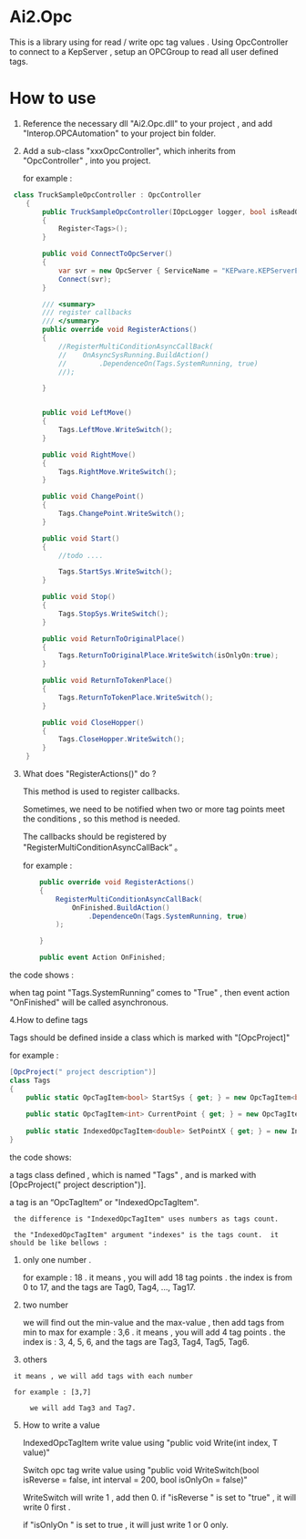 # Ai2.Opc

This is a library using for read / write opc tag values . Using OpcController to connect to a KepServer , setup an OPCGroup to read all user defined tags.

# How to use

  1. Reference the necessary dll  "Ai2.Opc.dll" to your project , and add "Interop.OPCAutomation" to your project bin folder.

  2. Add a sub-class "xxxOpcController", which inherits from "OpcController" , into you project.

     for example :

```c#
 class TruckSampleOpcController : OpcController
    {
        public TruckSampleOpcController(IOpcLogger logger, bool isReadOnly, CancellationToken token) : base(logger, isReadOnly, token)
        {
            Register<Tags>();
        }

        public void ConnectToOpcServer()
        {
            var svr = new OpcServer { ServiceName = "KEPware.KEPServerEx.V4" };
            Connect(svr);
        }

        /// <summary>
        /// register callbacks
        /// </summary>
        public override void RegisterActions()
        {
            //RegisterMultiConditionAsyncCallBack(
            //    OnAsyncSysRunning.BuildAction()
            //        .DependenceOn(Tags.SystemRunning, true)
            //);

        }


        public void LeftMove()
        {
            Tags.LeftMove.WriteSwitch();
        }

        public void RightMove()
        {
            Tags.RightMove.WriteSwitch();
        }

        public void ChangePoint()
        {
            Tags.ChangePoint.WriteSwitch();
        }

        public void Start()
        {
            //todo ....

            Tags.StartSys.WriteSwitch();
        }

        public void Stop()
        {
            Tags.StopSys.WriteSwitch();
        }

        public void ReturnToOriginalPlace()
        {
            Tags.ReturnToOriginalPlace.WriteSwitch(isOnlyOn:true);
        }

        public void ReturnToTokenPlace()
        {
            Tags.ReturnToTokenPlace.WriteSwitch();
        }

        public void CloseHopper()
        {
            Tags.CloseHopper.WriteSwitch();
        }
    }
```

 3. What does "RegisterActions()" do ?

    This method is used to register callbacks. 

    Sometimes, we need to be notified when two or more tag points meet the conditions , so this method is needed.

    The callbacks should be registered by  "RegisterMultiConditionAsyncCallBack“ 。 

    for example :

    ```c#
        public override void RegisterActions()
        {
            RegisterMultiConditionAsyncCallBack(
                OnFinished.BuildAction()
                    .DependenceOn(Tags.SystemRunning, true)
            );
    
        }
    
        public event Action OnFinished;
    ```

 the code shows : 

 when tag point "Tags.SystemRunning” comes to  "True" , then event action "OnFinished" will be called asynchronous.


 4.How to define tags 

 Tags should be defined inside a class which is marked with "[OpcProject]"

 for example :

```c#
[OpcProject(" project description")]
class Tags
{
    public static OpcTagItem<bool> StartSys { get; } = new OpcTagItem<bool>(TagsGenerator.Generate("AnXTQD"), "tag point description");
    
    public static OpcTagItem<int> CurrentPoint { get; } = new OpcTagItem<int>(TagsGenerator.Generate("cDqCyPoint"), "当前采样点");
	
    public static IndexedOpcTagItem<double> SetPointX { get; } = new IndexedOpcTagItem<double>(TagsGenerator.Generate("DcZb"), "某个采样点的 x 坐标", new[] { 18 });
}
```

the code shows:  

  a tags class defined , which is named "Tags" , and is marked with  [OpcProject(" project description")]. 

  a tag is an  “OpcTagItem<T>”  or "IndexedOpcTagItem<T>".

     the difference is "IndexedOpcTagItem" uses numbers as tags count.

     the "IndexedOpcTagItem" argument "indexes" is the tags count.  it should be like bellows :

  1. only one number .

     for example : 18 . it means , you will add 18 tag points . the index is from 0  to 17, and the tags are Tag0, Tag4, ..., Tag17.

  2. two number

     we will find out the min-value and the max-value , then add tags from min to max
     for example : 3,6 . it means , you will add 4 tag points . the index is : 3, 4, 5, 6, and the tags are Tag3, Tag4, Tag5, Tag6.

  3.  others

     it means , we will add tags with each number 

     for example : [3,7]

         we will add Tag3 and Tag7.


5. How to write a value 

   IndexedOpcTagItem write value using "public void Write(int index, T value)"

   Switch opc tag write value using  "public void WriteSwitch(bool isReverse = false, int interval = 200, bool isOnlyOn = false)"

   WriteSwitch will write 1 , add then 0. if "isReverse " is set to "true" , it will write 0 first .

   if "isOnlyOn "  is set to true , it will just write 1 or 0 only. 
